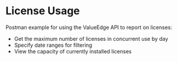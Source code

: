 # License Usage

Postman example for using the ValueEdge API to report on licenses:

- Get the maximum number of licenses in concurrent use by day
- Specify date ranges for filtering
- View the capacity of currently installed licenses